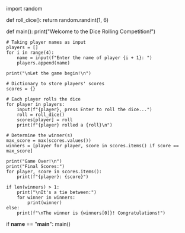 import random

def roll_dice():
    return random.randint(1, 6)

def main():
    print("Welcome to the Dice Rolling Competition!")

    # Taking player names as input
    players = []
    for i in range(4):
        name = input(f"Enter the name of player {i + 1}: ")
        players.append(name)

    print("\nLet the game begin!\n")

    # Dictionary to store players' scores
    scores = {}

    # Each player rolls the dice
    for player in players:
        input(f"{player}, press Enter to roll the dice...")
        roll = roll_dice()
        scores[player] = roll
        print(f"{player} rolled a {roll}\n")

    # Determine the winner(s)
    max_score = max(scores.values())
    winners = [player for player, score in scores.items() if score == max_score]

    print("Game Over!\n")
    print("Final Scores:")
    for player, score in scores.items():
        print(f"{player}: {score}")

    if len(winners) > 1:
        print("\nIt's a tie between:")
        for winner in winners:
            print(winner)
    else:
        print(f"\nThe winner is {winners[0]}! Congratulations!")

if __name__ == "__main__":
    main()
